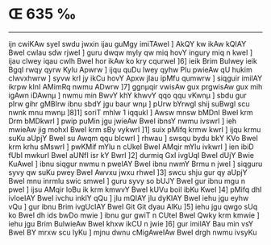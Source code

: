 # Œ 635 ‰
---
ijn cwiKAw syeI swdu jwxin ijau guMgy imiTAweI ] AkQY kw ikAw kQIAY
BweI cwlau sdw rjweI ] guru dwqw myly qw miq hovY ingury miq n kweI ]
ijau clwey iqau cwlh BweI hor ikAw ko kry cqurweI ]6] ieik Brim
Bulwey ieik BgqI rwqy qyrw Kylu Apwrw ] ijqu quDu lwey qyhw Plu pwieAw qU
hukim clwvxhwrw ] syvw krI jy ikCu hovY Apxw jIau ipMfu qumwrw ]
siqguir imilAY ikrpw kInI AMimRq nwmu ADwrw ]7] ggnµqir vwisAw gux
prgwisAw gux mih igAwn iDAwnµ ] nwmu min BwvY khY khwvY qqo qqu
vKwnµ ] sbdu gur pIrw gihr gMBIrw ibnu sbdY jgu baur wnµ ] pUrw bYrwgI
shij suBwgI scu nwnk mnu mwnµ ]8]1] soriT mhlw 1 iqqukI ] Awsw
mnsw bMDnI BweI krm Drm bMDkwrI ] pwip puMin jgu jwieAw BweI ibnsY
nwmu ivswrI ] ieh mwieAw jig mohxI BweI krm sBy vykwrI ]1] suix
pMifq krmw kwrI ] ijqu krmu suKu aUpjY BweI su Awqm qqu bIcwrI ]
rhwau ] swsqu bydu bkY KVo BweI krm krhu sMswrI ] pwKMif mYlu n cUkeI
BweI AMqir mYlu ivkwrI ] ien ibiD fUbI mwkurI BweI aUNfI isr kY BwrI
]2] durmiq GxI ivgUqI BweI dUjY Bwie KuAweI ] ibnu siqgur nwmu n
pweIAY BweI ibnu nwmY Brmu n jweI ] siqguru syvy qw suKu pwey BweI Awvxu
jwxu rhweI ]3] swcu shju gur qy aUpjY BweI mnu inrmlu swic smweI ]
guru syvy so bUJY BweI gur ibnu mgu n pweI ] ijsu AMqir loBu ik krm kmwvY
BweI kUVu boil ibKu KweI ]4] pMifq dhI ivloeIAY BweI ivchu inklY qQu ]
jlu mQIAY jlu dyKIAY BweI iehu jgu eyhw vQu ] gur ibnu Brim ivgUcIAY
BweI Git Git dyau AlKu ]5] iehu jgu qwgo sUq ko BweI dh ids bwDo
mwie ] ibnu gur gwiT n CUteI BweI Qwky krm kmwie ] iehu jgu Brim
BulwieAw BweI khxw ikCU n jwie ]6] gur imilAY Bau min vsY BweI BY
mrxw scu lyKu ] mjnu dwnu cMigAweIAw BweI drgh nwmu ivsyKu
####
